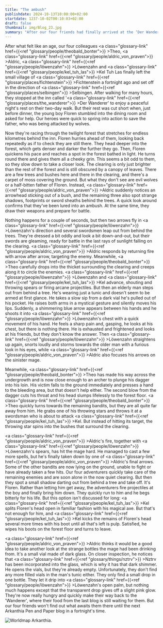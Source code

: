 ```yaml
---
title: "The ambush"
publishdate: 2024-10-13T10:00:00+02:00
startdate: 1237-10-02T00:10:03+02:00
draft: false
thumbnail: img/Blog_23.jpg
summary: "After our four friends had finally arrived at the ‘Der Wanderer’ rest house after a long hike in the last blog and were only looking forward to a warm meal, a small and bleeding boy came rushing into the dining room and desperately asked for help. Heroic as our four friends are, they now charged through the dense forest. Find out here whether they can really help the boy:"
---
```

After what felt like an age, our four colleagues <a class="glossary-link" href={{<ref "glossary/people/theobald_bonter">}} >Theo</a>, <a class="glossary-link" href={{<ref "glossary/people/aldric_von_praven">}} >Aldric</a>, <a class="glossary-link" href={{<ref "glossary/people/löwenzahn">}} >Löwenzahn</a> and <a class="glossary-link" href={{<ref "glossary/people/kel_tuh_las">}} >Kel Tuh Las</a> finally left the small village of <a class="glossary-link" href={{<ref "glossary/places/fichtenstein">}} >Fichtenstein</a> a fortnight ago and set off in the direction of <a class="glossary-link" href={{<ref "glossary/places/selbingen">}} >Selbingen</a>. After walking for many hours, they stopped at the inn called '<a class="glossary-link" href={{<ref "glossary/places/the_wanderer">}} >Der Wanderer</a>' to enjoy a peaceful night's rest on their two-day walk. But their rest was cut short when, just before dinner, the young boy Floren stumbled into the dining room and asked for help. Our heroes were quick to spring into action to save the father, who was being attacked by wolves.

Now they're racing through the twilight forest that stretches for endless kilometres behind the inn. Floren hurries ahead of them, looking back repeatedly as if to check they are still there. They head deeper into the forest, which gets denser and darker the further they go. Then, Floren quickens his pace and reaches a spot in the forest bathed in light. He turns round there and gives them all a cheeky grin. This seems a bit odd to them, so they slow down to take a closer look. The clearing is only just brighter than the rest of the forest and is still obscured by a canopy of leaves. There are a few trees and bushes here and there in the clearing, and there's a carpet of moss covering the ground. But what they don't see are evil wolves or a half-bitten father of Floren. Instead, <a class="glossary-link" href={{<ref "glossary/people/aldric_von_praven">}} >Aldric</a> suddenly notices an arrowhead sticking out of a bush, and the remaining three also spot strange shadows, footprints or sword sheaths behind the trees. A quick look around confirms that they've been lured into an ambush. At the same time, they draw their weapons and prepare for battle.

Nothing happens for a couple of seconds, but then two arrows fly in <a class="glossary-link" href={{<ref "glossary/people/löwenzahn">}} >Löwenzahn</a>'s direction and several swordsmen leap out from behind the trees. They're dressed a bit oddly and look a bit down-and-out, but their swords are gleaming, ready for battle in the last rays of sunlight falling on the clearing. <a class="glossary-link" href={{<ref "glossary/people/aldric_von_praven">}} >Aldric</a> responds by returning fire with arrow after arrow, targeting the enemy. Meanwhile, <a class="glossary-link" href={{<ref "glossary/people/theobald_bonter">}} >Theo</a> carefully drops into the thicket surrounding the clearing and creeps along it to circle the enemies. <a class="glossary-link" href={{<ref "glossary/people/löwenzahn">}} >Löwenzahn</a> and <a class="glossary-link" href={{<ref "glossary/people/kel_tuh_las">}} >Kel</a> advance, shouting and throwing spears or firing arcane projectiles. But then an elderly man steps out from behind a tree. He's wearing just a tunic and doesn't seem to be armed at first glance. He takes a slow sip from a dark vial he's pulled out of his pocket. He raises both arms in a mystical gesture and silently moves his lips. Suddenly, a shimmering blue arrow appears between his hands and he shoots it into <a class="glossary-link" href={{<ref "glossary/people/löwenzahn">}} >Löwenzahn</a>'s chest with a quick movement of his hand. He feels a sharp pain and, gasping, he looks at his chest, but there is nothing there. He is exhausted and frightened and looks at his friends, but they don't know the answer. Then <a class="glossary-link" href={{<ref "glossary/people/löwenzahn">}} >Löwenzahn</a> straightens up again, snorts loudly and storms towards the older man with a furious look in his eyes, while <a class="glossary-link" href={{<ref "glossary/people/aldric_von_praven">}} >Aldric</a> also focuses his arrows on the sinister mage.

Meanwhile, <a class="glossary-link" href={{<ref "glossary/people/theobald_bonter">}} >Theo</a> has made his way across the undergrowth and is now close enough to an archer to plunge his dagger into his loin. His victim falls to the ground immediately and presses a hand to the bleeding area, but that doesn't help either. The second blow from the dagger cuts his throat and his head slumps lifelessly to the forest floor. <a class="glossary-link" href={{<ref "glossary/people/theobald_bonter">}} >Theo</a> quickly turns towards the remaining bandits, but they are all quite far away from him. He grabs one of his throwing stars and throws it at a swordsman who is about to attack <a class="glossary-link" href={{<ref "glossary/people/kel_tuh_las">}} >Kel</a>. But instead of hitting its target, the throwing star spins into the bushes that surround the clearing.

<a class="glossary-link" href={{<ref "glossary/people/aldric_von_praven">}} >Aldric</a>'s fire, together with <a class="glossary-link" href={{<ref "glossary/people/löwenzahn">}} >Löwenzahn</a>'s spears, has hit the mage hard. He managed to cast a few more spells, but he's finally taken down by one of <a class="glossary-link" href={{<ref "glossary/people/aldric_von_praven">}} >Aldric</a>'s final arrows. Some of the other bandits are now lying on the ground, unable to fight or have already taken a few hits. Our four adventurers quickly take care of the remaining enemies and are soon alone in the now quiet clearing. But then they spot a small shadow darting out from behind a tree and take off. It's Floren. Rather than letting him get away, the adventurers fire projectiles at the boy and finally bring him down. They quickly run to him and he begs bitterly for his life. But this option isn't discussed for long: <a class="glossary-link" href={{<ref "glossary/people/kel_tuh_las">}} >Kel</a> splits Floren's head open in familiar fashion with his magical axe. But that's not enough for him, and <a class="glossary-link" href={{<ref "glossary/people/kel_tuh_las">}} >Kel</a> kicks the remains of Floren's head several more times with his boot until all that's left is pulp. Satisfied, he wipes his boots on the forest floor and turns to leave.

<a class="glossary-link" href={{<ref "glossary/people/aldric_von_praven">}} >Aldric</a> thinks it would be a good idea to take another look at the strange bottles the mage had been drinking from. It's a small vial made of dark glass. On closer inspection, he notices that <a class="glossary-link" href={{<ref "glossary/things/nztrv">}} >Nztrv</a> has been incorporated into the glass, which is why it has that dark shimmer. He opens the vials, but they're already empty. Unfortunately, they don't find any more filled vials in the man's tunic either. They only find a small drop in one bottle. They let it drip into <a class="glossary-link" href={{<ref "glossary/people/löwenzahn">}} >Löwenzahn</a>'s open palm, but nothing much happens except that the transparent drop gives off a slight pink glow. They're now really hungry and quickly make their way back to the 'Wanderer', where their food from the last blog is still waiting for them. But our four friends won't find out what awaits them there until the next Arkanthia Pen and Paper blog in a fortnight's time.

<div class="img-max center">
  <img class="img-fluid" title="Worldmap Arkanthia" alt="Worldmap Arkanthia." src="/img/Arkanthia_Full_Map_Wanderer.jpg" />
</div>
